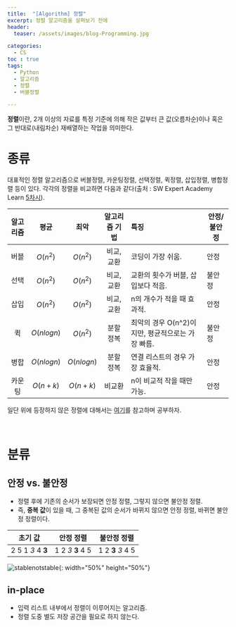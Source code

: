 ```yaml
---
title:  "[Algorithm] 정렬"
excerpt: 정렬 알고리즘을 살펴보기 전에
header:
  teaser: /assets/images/blog-Programming.jpg

categories:
  - CS
toc : true
tags:
  - Python
  - 알고리즘
  - 정렬
  - 버블정렬

---
```






 **정렬**이란,  2개 이상의 자료를 특정 기준에 의해 작은 값부터 큰 값(오름차순)이나 혹은 그 반대로(내림차순) 재배열하는 작업을 의미한다. 



# 종류





 대표적인 정렬 알고리즘으로 버블정렬, 카운팅정렬, 선택정렬, 퀵정렬, 삽입정렬, 병합정렬 등이 있다. 각각의 정렬을 비교하면 다음과 같다(출처 : SW Expert Academy Learn [5차시](https://swexpertacademy.com/main/learn/course/lectureVideoPlayer.do)). 

| 알고리즘 |    평균    |    최악    | 알고리즘 기법 | 특징                                              | 안정/불안정 |
| :------: | :--------: | :--------: | :-----------: | :------------------------------------------------ | ----------- |
|   버블   |  $O(n^2)$  |  $O(n^2)$  |  비교, 교환   | 코딩이 가장 쉬움.                                 | 안정        |
|   선택   |  $O(n^2)$  |  $O(n^2)$  |  비교, 교환   | 교환의 횟수가 버블, 삽입보다 적음.                | 불안정      |
|   삽입   |  $O(n^2)$  |  $O(n^2)$  |  비교, 교환   | n의 개수가 적을 때 효과적.                        | 안정        |
|    퀵    | $O(nlogn)$ |  $O(n^2)$  |   분할 정복   | 최악의 경우 O(n^2)이지만, 평균적으로는 가장 빠름. | 불안정      |
|   병합   | $O(nlogn)$ | $O(nlogn)$ |   분할 정복   | 연결 리스트의 경우 가장 효율적.                   | 안정        |
|  카운팅  |  $O(n+k)$  |  $O(n+k)$  |    비교환     | n이 비교적 작을 때만 가능.                        | 안정        |



 일단 위에 등장하지 않은 정렬에 대해서는 [여기](https://ratsgo.github.io/data%20structure&algorithm/2017/10/19/sort/)를 참고하며 공부하자.



<br>

# 분류




## 안정 vs. 불안정

* 정렬 후에 기존의 순서가 보장되면 안정 정렬, 그렇지 않으면 불안정 정렬.
* 즉, **중복 값**이 있을 때, 그 중복된 값의 순서가 바뀌지 않으면 안정 정렬, 바뀌면 불안정 정렬이다.

| 초기 값           | 안정 정렬         | 불안정 정렬       |
| ----------------- | ----------------- | ----------------- |
| 2 5 1 *3* 4 **3** | 1 2 *3* **3** 4 5 | 1 2 **3** *3* 4 5 |

![stablenotstable](C:/Users/sir95/Desktop/sirzzang.github.io/_posts/{{site.url}}/assets/images/stablenotstable.png){: width="50%" height="50%"}



## in-place

* 입력 리스트 내부에서 정렬이 이루어지는 알고리즘.
* 정렬 도중 별도 저장 공간을 필요로 하지 않는다.